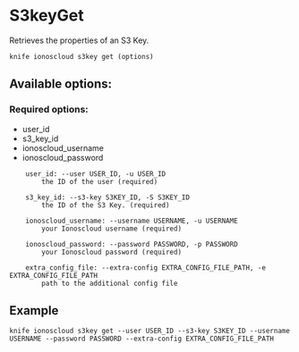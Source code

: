 # S3keyGet

Retrieves the properties of an S3 Key.

```text
knife ionoscloud s3key get (options)
```

## Available options:

### Required options:

* user\_id
* s3\_key\_id
* ionoscloud\_username
* ionoscloud\_password

```text
    user_id: --user USER_ID, -u USER_ID
        the ID of the user (required)

    s3_key_id: --s3-key S3KEY_ID, -S S3KEY_ID
        the ID of the S3 Key. (required)

    ionoscloud_username: --username USERNAME, -u USERNAME
        your Ionoscloud username (required)

    ionoscloud_password: --password PASSWORD, -p PASSWORD
        your Ionoscloud password (required)

    extra_config_file: --extra-config EXTRA_CONFIG_FILE_PATH, -e EXTRA_CONFIG_FILE_PATH
        path to the additional config file

```
## Example

```text
knife ionoscloud s3key get --user USER_ID --s3-key S3KEY_ID --username USERNAME --password PASSWORD --extra-config EXTRA_CONFIG_FILE_PATH
```
